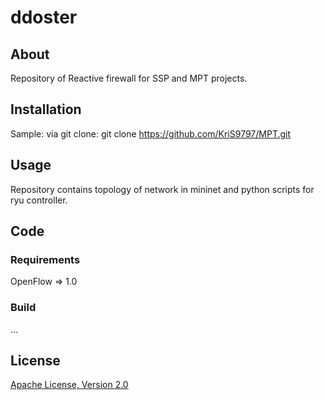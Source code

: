 # ddoster

## About
Repository of Reactive firewall for SSP and MPT projects.

## Installation

Sample:
via git clone: git clone https://github.com/KriS9797/MPT.git

## Usage

Repository contains topology of network in mininet and python scripts for ryu controller. 

## Code

### Requirements

OpenFlow => 1.0

### Build

...

## License

[Apache License, Version 2.0](http://www.apache.org/licenses/LICENSE-2.0.html)

